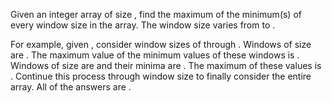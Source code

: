 Given an integer array of size , find the maximum of the minimum(s) of every window size in the array. The window size varies from  to .

For example, given , consider window sizes of  through . Windows of size  are . The maximum value of the minimum values of these windows is . Windows of size  are  and their minima are . The maximum of these values is . Continue this process through window size  to finally consider the entire array. All of the answers are .